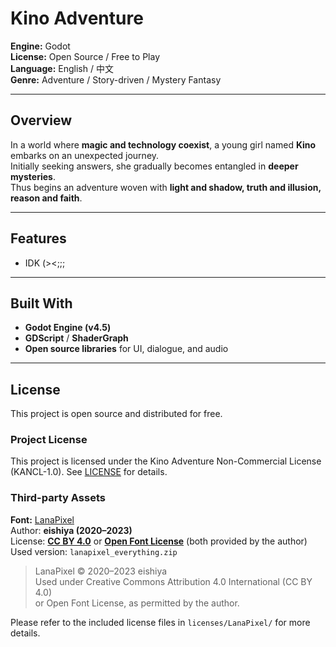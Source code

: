 # Kino Adventure

**Engine:** Godot  
**License:** Open Source / Free to Play  
**Language:** English / 中文  
**Genre:** Adventure / Story-driven / Mystery Fantasy  

---

## Overview

In a world where **magic and technology coexist**, a young girl named **Kino** embarks on an unexpected journey.  
Initially seeking answers, she gradually becomes entangled in **deeper mysteries**.  
Thus begins an adventure woven with **light and shadow, truth and illusion, reason and faith**.

---

## Features

- IDK (><;;;

---

## Built With

- **Godot Engine (v4.5)**  
- **GDScript** / **ShaderGraph**  
- **Open source libraries** for UI, dialogue, and audio  

---

## License

This project is open source and distributed for free.

### Project License
This project is licensed under the Kino Adventure Non-Commercial License (KANCL-1.0).
See [LICENSE](./LICENSE) for details.

### Third-party Assets

**Font:** [LanaPixel](https://opengameart.org/content/lanapixel-localization-friendly-pixel-font)  
Author: **eishiya (2020–2023)**  
License: **[CC BY 4.0](./licenses/LanaPixel/LanaPixel_CC-BYLicense.txt)** or **[Open Font License](./licenses/LanaPixel/LanaPixel_OpenFontLicense.txt)** (both provided by the author)  
Used version: `lanapixel_everything.zip`

> LanaPixel © 2020–2023 eishiya  
> Used under Creative Commons Attribution 4.0 International (CC BY 4.0)  
> or Open Font License, as permitted by the author.

Please refer to the included license files in `licenses/LanaPixel/` for more details.
